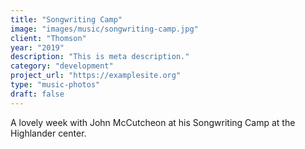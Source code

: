```yaml
---
title: "Songwriting Camp"
image: "images/music/songwriting-camp.jpg"
client: "Thomson"
year: "2019"
description: "This is meta description."
category: "development"
project_url: "https://examplesite.org"
type: "music-photos"
draft: false
---
```


A lovely week with John McCutcheon at his Songwriting Camp at the Highlander center.
